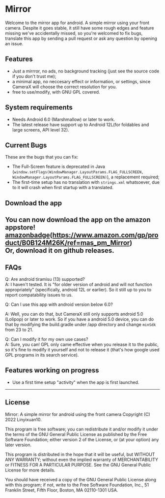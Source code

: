 # Mirror
Welcome to the mirror app for android. A simple mirror using your front camera.
Despite it goes stable, it still have some rough edges and feature missing we've accidentally missed, so you're welcomed to fix bugs, translate this app by sending a pull request or ask any question by opening an issue.
## Features
* Just a mirrror, no ads, no background tracking (just see the source code if you don't trust me);
* a minimal app, no neccesary effect or information, or settings, since CameraX will choose the correct resolution for you.
* free to use/modify, with GNU GPL covered.
## System requirements
* Needs Android 6.0 (Marshmallow) or later to work.
* The latest release have support up to Android 12L(for foldables and large screens, API level 32).
## Current Bugs
These are the bugs that you can fix:
* The Full-Screen feature is deprecated in Java (```window.setFlags(WindowManager.LayoutParams.FLAG_FULLSCREEN, WindowManager.LayoutParams.FLAG_FULLSCREEN)```), a replacement required;
* The first-time setup has no translation with ```strings.xml``` whatsoever, due to it will crash when first startup with a translated.
## Download the app
You can now download the app on the amazon appstore! [amazonbadge](https://user-images.githubusercontent.com/63381178/171801953-131fe9a6-6011-4215-9d00-f6e94bfe0a21.png)(https://www.amazon.com/gp/product/B0B124M26K/ref=mas_pm_Mirror)
</br>
Or, download it on github releases.
 ---
## FAQs
Q: Are android tiramisu (13) supported?</br>
A: I haven't tested. It is "for older version of android and will not function appropriately" (specifically, android 12L or earlier). So it still up to you to report compatability issues to us.

Q: Can I use this app with android version below 6.0?

A: Well, you can do that, but CameraX still only supports android 5.0 (Lolipop) or later to work. So if you have a android 5.0 device, you can do that by modifying the build.gradle under /app directory and change ``minSdk`` from 23 to 21.

Q: Can I modify it for my own use cases?</br>
A: Sure, you can! GPL only came effective when you release it to the public, so it's fine to modify it yourself and not to release it (that's how google used GPL programs in its search service).

## Features working on progress
 * Use a first time setup "activity" when the app is first launched.
---
## License
Mirror: A simple mirror for android using the front camera
Copyright (C) 2022 Linyixuan10.

This program is free software; you can redistribute it and/or modify
it under the terms of the GNU General Public License as published by
the Free Software Foundation; either version 2 of the License, or
(at your option) any later version.

This program is distributed in the hope that it will be useful,
but WITHOUT ANY WARRANTY; without even the implied warranty of
MERCHANTABILITY or FITNESS FOR A PARTICULAR PURPOSE.  See the
GNU General Public License for more details.

You should have received a copy of the GNU General Public License along
with this program; if not, write to the Free Software Foundation, Inc.,
51 Franklin Street, Fifth Floor, Boston, MA 02110-1301 USA.

